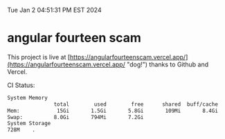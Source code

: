 Tue Jan  2 04:51:31 PM EST 2024

# angular fourteen scam


This project is live at [https://angularfourteenscam.vercel.app/](https://angularfourteenscam.vercel.app/ "dog!") thanks to Github and Vercel.

CI Status: 

```bash
System Memory
               total        used        free      shared  buff/cache   available
Mem:            15Gi       1.5Gi       5.8Gi       109Mi       8.4Gi        13Gi
Swap:          8.0Gi       794Mi       7.2Gi
System Storage
728M	.
```
```bash
